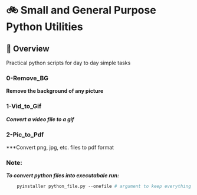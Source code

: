 #  :bike: Small and General Purpose Python Utilities

## :scroll: Overview 
Practical python scripts for day to day simple tasks

### 0-Remove_BG
**Remove the background of any picture**

### 1-Vid_to_Gif
***Convert a video file to a gif***

### 2-Pic_to_Pdf
***Convert png, jpg, etc. files to pdf format

### Note:
***To convert python files into executabale run:***

```python
    pyinstaller python_file.py --onefile # argument to keep everything in a single executable
```